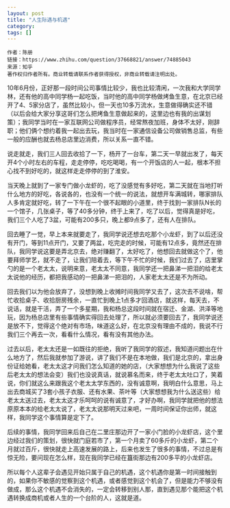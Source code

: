 ```yaml
---
layout: post
title: "人生际遇与机遇"
category: 
tags: []
---
```

```
作者：陈册
链接：https://www.zhihu.com/question/37668821/answer/74885043
来源：知乎
著作权归作者所有。商业转载请联系作者获得授权，非商业转载请注明出处。
```

10年6月份，正好那一段时间公司事情比较少，我也比较清闲，一次我和大学同学林，还有他的高中同学杨一起吃饭，当时他的高中同学杨做烤鱼生意，在北京已经开了4、5家分店了，虽然比较小，但一天也10多万流水，生意做得确实还不错（以后会给大家分享这哥们怎么把烤鱼生意做起来的，这里边也有我的出谋划策）；我同学当时在一家互联网公司做程序员，经常熬夜加班，身体不太好，刚辞职；他们俩个想约着我一起出去玩，我当时在一家通信设备公司做销售总监，有些一般的应酬也就去杨总店里边消费，所以关系一直不错。

说走就走，我们三人回去收拾了一下，杨开了一台车，第二天一早就出发了，每天开4个小时左右的车程，走走停停，吃吃喝喝，有一个开饭店的人一起，根本不担心找不到好吃的，就这样走走停停的到了淮安。

当天晚上就到了一家专门做小龙虾的，吃了没感觉有多好吃，第二天就在当地打听什么地方的好吃，各说各的，也没有一个统一的说法，就想开车满城转，哪家排队人多肯定就好吃，转了一下午在一个很不起眼的小道里，终于找到一家排队N长的一个馆子，几张桌子，等了40多分钟，终于上来了，吃了以后，觉得真是好吃，我们三个人吃了3盆，可能有200多只，晚上都9点多了，还有人在排队。

回去睡了一觉，早上本来就要走了，我同学说还想去吃那个小龙虾，到了以后还没有开门，等到11点开门，又要了两盆，吃完走的时候，可能有12点多，竟然还在排队，我同学说这要是弄北京去，绝对赚翻了，太好吃了，他想回去就做这个了，他要拜师学艺，就不走了，让我们陪着去，等下午不忙的时候，我们过去了，店里掌勺的是一个老太太，说明来意，老太太不同意，我同学还一把鼻涕一把泪的给老太太说他的经历，都把我感动的一把鼻涕一把泪的，人家老太太还是不为所动。

回去我们以为他会放弃了，没想到晚上收摊时间我同学又去了，这次去不说啥，帮忙收拾桌子、收拾厨房残余，一直忙到晚上1点多才回酒店，就这样，每天去，不说话，就是干活，弄了一个多星期，我和杨总这段时间就在宿迁、金湖、洪泽等地玩，因为杨总店里有些事情确实得回去处理了，所以就必须要回去了，我同学说还是放不下，觉得这个绝对有市场，味道这么好，在北京没有理由不成的，我说不行我们三个再去一次，看看什么情况，看有没有其他办法。

过去以后，老太太还是一如既往的拒绝，我听了我同学的叙述，我知道问题出在什么地方了，然后我就参加了游说，讲了我们不是在本地做，我们是北京的，拿出身份证给她看，老太太这才问我们怎么知道的她的店，（大家想想为什么我说了这些后老太太的想法会变）我们也没说真话，就说慕名而来，终于老太太吐口了，笑着说，你们就这么来跟我这个老太太学东西的，没有诚意啊，我明白什么意思，马上出去商城买了3套小孩子衣服、还有水果、茶叶等（大家想想我为什么送这些）给老太太送过去，老太太这才乐呵呵的说有诚意了，才好办啊，我同学就把他的想法原原本本的给老太太说了，老太太说那明天过来吧，一周时间保证你出师，就这样，我同学这个事情算是定下了。

后续的事情，我同学回来后自己在二里庄那边开了一家小门脸的小龙虾店，这个里边经过我们的策划，很快就门庭若市了，第一个月卖了60多斤的小龙虾，第二个月就过百斤，很快就走上高速发展的路上，后来也发生了很多的事情，不过总是有惊无险，要问现在怎么样，现在我同学已经在簋街那边有200多平的小龙虾店。

所以每个人这辈子会遇见开始只属于自己的机遇，这个机遇你是第一时间接触到的，如果你不敏感的觉察到这个机遇，或者感觉到这个机会了，但是能力不够没有做成，那么这个机遇不会消失的，一定会转移到别人那，直到遇见那个能把这个机遇转换成商机或者人生的一个台阶的人，这就是道。